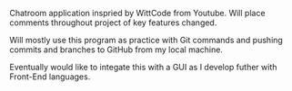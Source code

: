 Chatroom application inspried by WittCode from Youtube. Will place comments throughout project of key features changed.

Will mostly use this program as practice with Git commands and pushing commits and branches to GitHub from my local machine. 

Eventually would like to integate this with a GUI as I develop futher with Front-End languages.
